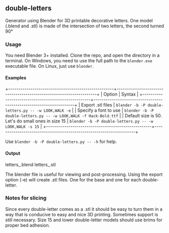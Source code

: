 ## double-letters

Generator using Blender for 3D printable decorative letters. One model (.blend and .stl) is made of the intersection of two letters, the second turned 90°

### Usage

You need Blender 3+ installed.
Clone the repo, and open the directory in a terminal.
On Windows, you need to use the full path to the `blender.exe` executable file.
On Linux, just use `blender`.

#### Examples
+----------------------------------------------------+--------------------------------------------------------------------+
| Option                                             | Syntax                                                             |
+----------------------------------------------------+--------------------------------------------------------------------+
| Export .stl files                                  | `blender -b -P double-letters.py -- -w LOOK,WALK -e`               |
| Specify a font to use                              | `blender -b -P double-letters.py -- -w LOOK,WALK -f Hack-Bold.ttf` |
| Default size is 50. Let's do small ones in size 15 | `blender -b -P double-letters.py -- -w LOOK,WALK -s 15`            |
+----------------------------------------------------+--------------------------------------------------------------------+

Use `blender -b -P double-letters.py -- -h` for help.

#### Output

letters_<yourwords>.blend
letters_<yourwordsletters>.stl

The blender file is useful for viewing and post-processing.
Using the export option (-e) will create .stl files. One for the base and one for each double-letter.

### Notes for slicing
Since every double-letter comes as a .stl it should be easy to turn them in a way
that is conducive to easy and nice 3D printing. Sometimes support is still necessary.
Size 15 and lower double-letter models should use brims for proper bed adhesion.
